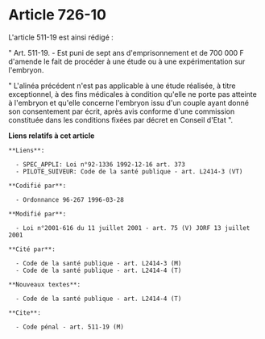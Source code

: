 # Article 726-10

L'article 511-19 est ainsi rédigé :

" Art. 511-19. - Est puni de sept ans d'emprisonnement et de 700 000 F d'amende le fait de procéder à une étude ou à une
expérimentation sur l'embryon.

" L'alinéa précédent n'est pas applicable à une étude réalisée, à titre exceptionnel, à des fins médicales à condition
qu'elle ne porte pas atteinte à l'embryon et qu'elle concerne l'embryon issu d'un couple ayant donné son consentement par
écrit, après avis conforme d'une commission constituée dans les conditions fixées par décret en Conseil d'Etat ".

**Liens relatifs à cet article**

	**Liens**:

	  - SPEC_APPLI: Loi n°92-1336 1992-12-16 art. 373
	  - PILOTE_SUIVEUR: Code de la santé publique - art. L2414-3 (VT)

	**Codifié par**:

	  - Ordonnance 96-267 1996-03-28

	**Modifié par**:

	  - Loi n°2001-616 du 11 juillet 2001 - art. 75 (V) JORF 13 juillet 2001

	**Cité par**:

	  - Code de la santé publique - art. L2414-3 (M)
	  - Code de la santé publique - art. L2414-4 (T)

	**Nouveaux textes**:

	  - Code de la santé publique - art. L2414-4 (T)

	**Cite**:

	  - Code pénal - art. 511-19 (M)
